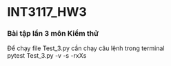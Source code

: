 # INT3117_HW3
<h3>Bài tập lần 3 môn Kiểm thử </h3>
Để chạy file Test_3.py cần chạy câu lệnh trong terminal <br>
pytest Test_3.py -v -s -rxXs <br>
